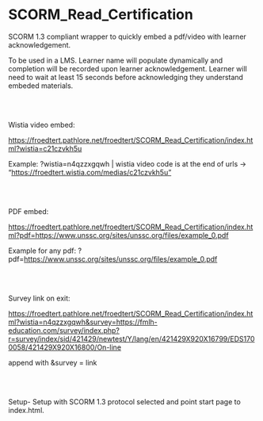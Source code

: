 # SCORM_Read_Certification
SCORM 1.3 compliant wrapper to quickly embed a pdf/video with learner acknowledgement.

To be used in a LMS. Learner name will populate dynamically and completion will be recorded upon learner acknowledgement.
Learner will need to wait at least 15 seconds before acknowledging they understand embeded materials. 

<br /><br />

Wistia video embed:

https://froedtert.pathlore.net/froedtert/SCORM_Read_Certification/index.html?wistia=c21czvkh5u

Example: ?wistia=n4qzzxgqwh | wistia video code is at the end of urls -> “https://froedtert.wistia.com/medias/c21czvkh5u”

<br /><br />

PDF embed:

https://froedtert.pathlore.net/froedtert/SCORM_Read_Certification/index.html?pdf=https://www.unssc.org/sites/unssc.org/files/example_0.pdf

Example for any pdf: ?pdf=https://www.unssc.org/sites/unssc.org/files/example_0.pdf

<br /><br />

Survey link on exit:

https://froedtert.pathlore.net/froedtert/SCORM_Read_Certification/index.html?wistia=n4qzzxgqwh&survey=https://fmlh-education.com/survey/index.php?r=survey/index/sid/421429/newtest/Y/lang/en/421429X920X16799/EDS1700058/421429X920X16800/On-line

append with &survey = link


<br /><br />

Setup-
Setup with SCORM 1.3 protocol selected and point start page to index.html. 
